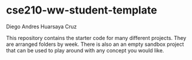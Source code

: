 # cse210-ww-student-template

Diego Andres Huarsaya Cruz

This repository contains the starter code for many different projects. They are arranged folders by week. There is also an an empty sandbox project that can be used to play around with any concept you would like.
